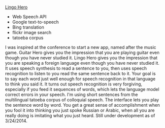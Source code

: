 [Lingo Hero](https://dprhcp108.doteasy.com/~johndimm/FunWithSpeech/LingoHero/)

- Web Speech API
- Google text-to-speech
- Bing translation
- flickr image search
- tatoeba corpus

I was inspired at the conference to start a new app, named after the music game. Guitar Hero gives you the impression that you are playing guitar even though you have never studied it.  Lingo Hero gives you the impression that you are speaking a foreign language even though you have never studied it.  It uses speech synthesis to read a sentence to you, then uses speech recognition to listen to you read the same sentence back to it.  Your goal is to say each word just well enough for speech recognition in that language to think you said it.  It turns out speech recognition is very forgiving, especially if you feed it sequences of words, which lets the language model correct errors in your speech.  I'm using short sentences from the multilingual tatoeba corpus of colloquial speech.  The interface lets you play the sentence word by word. You get a great sense of accomplishment when you fool it into thinking you just spoke Russian or Arabic, when all you are really doing is imitating what you just heard.  Still under development as of 3/24/2014.


  
  